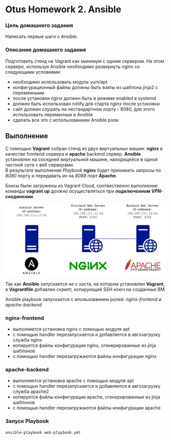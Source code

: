 # Otus Homework 2. Ansible

### Цель домашнего задания
Написать первые шаги с Ansible.
### Описание домашнего задания
Подготовить стенд на Vagrant как минимум с одним сервером. На этом сервере, используя Ansible необходимо развернуть nginx со следующими условиями:
- необходимо использовать модуль yum/apt
- конфигурационный файлы должны быть взяты из шаблона jinja2 с переменными
- после установки nginx должен быть в режиме enabled в systemd
- должен быть использован notify для старта nginx после установки
- сайт должен слушать на нестандартном порту - 8080, для этого использовать переменные в Ansible
- cделать все это с использованием Ansible роли

## Выполнение

С помощью **Vagrant** собран стенд из двух виртуальных машин: **nginx** в качестве frontend сервера и **apache** backend сервер. **Ansible** установлен на соседней виртуальной машине, находящейся в одной частной сети с веб серверами.  
В результате выполнения *Playbook* **nginx** будет принимать запросы по *8080* порту и передавать их на *8088* порт **Apache**.

Боксы были загружены из Vagrant Cloud, соотвественно выполнение команды **vagrant up** должно осуществляться при ***подключенном VPN-соединении***.

<p align="center">
  <img src="hw2.jpg" alt="Scheme">
</p>

Так как **Ansible** запускается не с хоста, на котором установлен **Vagrant**, в **Vagrantfile** добавлен скрипт, копирующий SSH ключ на созданные ВМ.

Ansible playbook запускается с ипользованием ролей: *nginx-frontend* и *apache-backend*
### nginx-frontend
- выполняется установка nginx с помощью модуля apt
- с помощью handler перезапускается и добавляется в авгозагрузку служба nginx
- копируется файлы конфигурации nginx, сгенерированные из jinja шаблонов
- с помощью handler перезагружаются файлы конфигурации nginx
### apache-backend
- выполняется установка apache с помощью модуля apt
- с помощью handler перезапускается и добавляется в авгозагрузку служба apache2
- копируется файлы конфигурации apache, сгенерированные из jinja шаблонов
- с помощью handler перезагружаются файлы конфигурации apache

### Запуск Playbook
```
ansible-playbook web-playbook.yml
```
